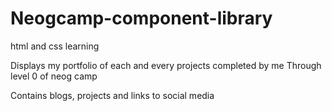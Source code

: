 # Neogcamp-component-library
html and css learning

Displays my portfolio of each and every projects completed by me
Through level 0 of neog camp

Contains blogs, projects and links to social media
